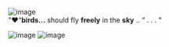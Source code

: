 ![image](https://camo.githubusercontent.com/03323ca039a2a7c7303e2b166919e10d01eb477ada15dad39b17c9298785eb4a/68747470733a2f2f36342e6d656469612e74756d626c722e636f6d2f36303539376334306461653464333130653938643965653439346133376532322f333563383462363133623932323930332d34652f73353430783831302f613731626361356635353364333136333262376531643662653832353430636635333666373464632e706e6a)          
                                                                                          "♥︎“**birds…** should fly **freely** in the **sky** .. “ . . . "

![image](https://64.media.tumblr.com/825932bb92c622f721669ad0c9111645/986105ef1a9db4a5-46/s400x600/39dfc35f5b1474d2db65d0da0c8af6858c3bdd28.gifv)
![image](https://camo.githubusercontent.com/3766ad7ce4f9f5be510a48f6bf85b87e56b9255eab996032e24a4b6fe94e3eaf/68747470733a2f2f36342e6d656469612e74756d626c722e636f6d2f30333236313130306461336165323365666161623034623337633062373730382f333563383462363133623932323930332d66312f73353430783831302f623131636632356639353830373463303361656338313832653539303039373635323263356539662e706e6a)
